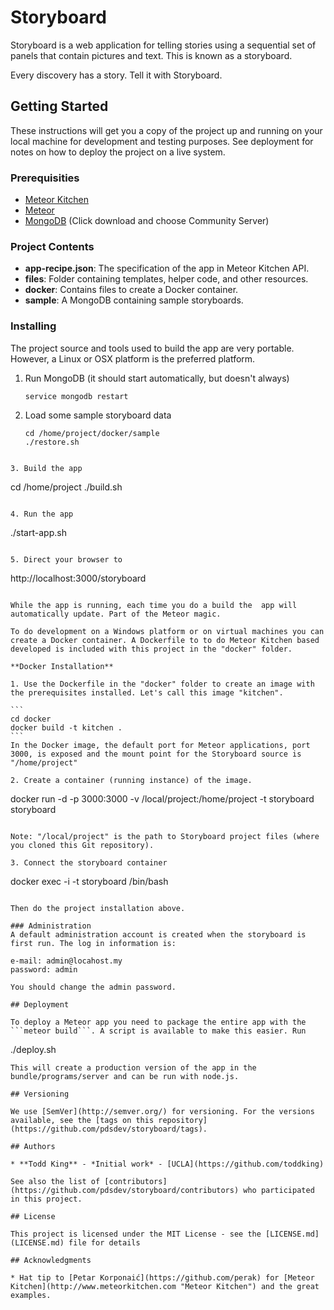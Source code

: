 # Storyboard

Storyboard is a web application for telling stories using a sequential set of panels that contain pictures and text. This is known as a storyboard.
 
Every discovery has a story. Tell it with Storyboard.

## Getting Started

These instructions will get you a copy of the project up and running on your local machine for development and testing purposes. See deployment for notes on how to deploy the project on a live system.

### Prerequisities

- [Meteor Kitchen](http://www.meteorkitchen.com "Meteor Kitchen")
- [Meteor](https://www.meteor.com/ "Meteor")
- [MongoDB](https://www.mongodb.com/ "MongDB") (Click download and choose Community Server)

### Project Contents

- **app-recipe.json**: The specification of the app in Meteor Kitchen API.
- **files**: Folder containing templates, helper code, and other resources. 
- **docker**: Contains files to create a Docker container.
- **sample**: A MongoDB containing sample storyboards.  
 
### Installing

The project source and tools used to build the app are very portable. However, a Linux or OSX platform is the preferred platform. 

1. Run MongoDB (it should start automatically, but doesn't always)
   ````
   service mongodb restart
   ````

2. Load some sample storyboard data
   ````
   cd /home/project/docker/sample
   ./restore.sh
  ````

3. Build the app
   ````
   cd /home/project
   ./build.sh
   ````

4. Run the app
   ````
   ./start-app.sh
   ````

5. Direct your browser to 
   ````
   http://localhost:3000/storyboard
   ````

While the app is running, each time you do a build the  app will automatically update. Part of the Meteor magic.

To do development on a Windows platform or on virtual machines you can create a Docker container. A Dockerfile to to do Meteor Kitchen based developed is included with this project in the "docker" folder. 

**Docker Installation**

1. Use the Dockerfile in the "docker" folder to create an image with the prerequisites installed. Let's call this image "kitchen".

   ```
   cd docker
   docker build -t kitchen .
   ```
   In the Docker image, the default port for Meteor applications, port 3000, is exposed and the mount point for the Storyboard source is "/home/project"

2. Create a container (running instance) of the image. 

   ````
   docker run -d -p 3000:3000 -v /local/project:/home/project -t storyboard storyboard
   ````

   Note: "/local/project" is the path to Storyboard project files (where you cloned this Git repository).

3. Connect the storyboard container
   ````
   docker exec -i -t storyboard /bin/bash
   ````

Then do the project installation above.

### Administration
A default administration account is created when the storyboard is first run. The log in information is:

e-mail: admin@locahost.my
password: admin

You should change the admin password.

## Deployment

To deploy a Meteor app you need to package the entire app with the ```meteor build```. A script is available to make this easier. Run
````
./deploy.sh
````
This will create a production version of the app in the bundle/programs/server and can be run with node.js.

## Versioning

We use [SemVer](http://semver.org/) for versioning. For the versions available, see the [tags on this repository](https://github.com/pdsdev/storyboard/tags). 

## Authors

* **Todd King** - *Initial work* - [UCLA](https://github.com/toddking)

See also the list of [contributors](https://github.com/pdsdev/storyboard/contributors) who participated in this project.

## License

This project is licensed under the MIT License - see the [LICENSE.md](LICENSE.md) file for details

## Acknowledgments

* Hat tip to [Petar Korponaić](https://github.com/perak) for [Meteor Kitchen](http://www.meteorkitchen.com "Meteor Kitchen") and the great examples.
